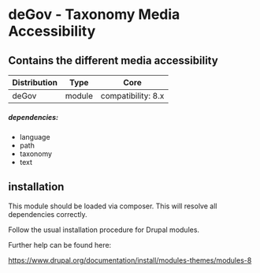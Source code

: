 # deGov - Taxonomy Media Accessibility
## Contains the different media accessibility

Distribution | Type | Core
--- | --- | ---
deGov | module |  compatibility: 8.x

##### dependencies:
  - language
  - path
  - taxonomy
  - text

## installation
This module should be loaded via composer. This will resolve all dependencies correctly.

Follow the usual installation procedure for Drupal modules.

Further help can be found here:

https://www.drupal.org/documentation/install/modules-themes/modules-8
